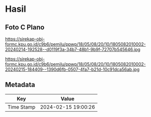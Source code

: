 # Hasil

## Foto C Plano

https://sirekap-obj-formc.kpu.go.id/c9b6/pemilu/ppwp/18/05/08/20/10/1805082010002-20240214-192528--d0119f3a-34b7-48b1-9b9f-72707b545646.jpg

https://sirekap-obj-formc.kpu.go.id/c9b6/pemilu/ppwp/18/05/08/20/10/1805082010002-20240215-184409--1390d6fb-0507-4fa7-b21d-10c91dca56ab.jpg


## Metadata

| Key        | Value               |
| ---------- | ------------------- |
| Time Stamp | 2024-02-15 19:00:26 |



